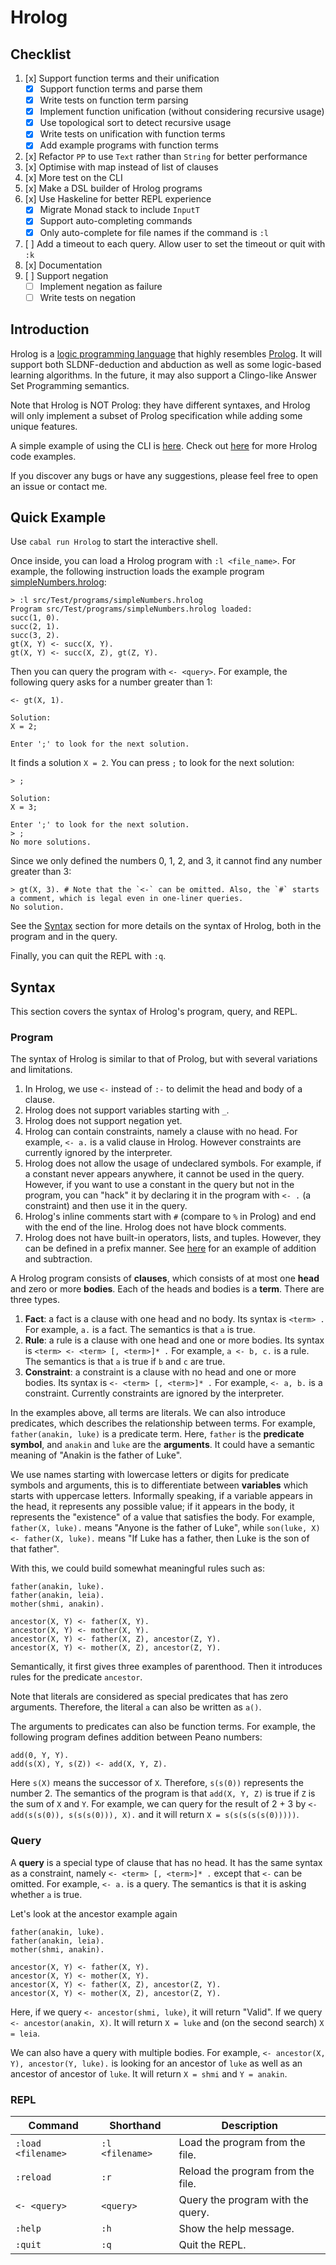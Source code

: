 # Hrolog

## Checklist
1. [x] Support function terms and their unification
   - [x] Support function terms and parse them
   - [x] Write tests on function term parsing
   - [x] Implement function unification (without considering recursive usage)
   - [x] Use topological sort to detect recursive usage
   - [x] Write tests on unification with function terms
   - [x] Add example programs with function terms
2. [x] Refactor `PP` to use `Text` rather than `String` for better performance
3. [x] Optimise with map instead of list of clauses
5. [x] More test on the CLI
6. [x] Make a DSL builder of Hrolog programs
7. [x] Use Haskeline for better REPL experience
   - [x] Migrate Monad stack to include `InputT`
   - [x] Support auto-completing commands
   - [x] Only auto-complete for file names if the command is `:l`
8. [ ] Add a timeout to each query. Allow user to set the timeout or quit with `:k`
9.  [x] Documentation
10. [ ] Support negation
    - [ ] Implement negation as failure
    - [ ] Write tests on negation

## Introduction
Hrolog is a [logic programming language](https://en.wikipedia.org/wiki/Logic_programming) that highly resembles [Prolog](https://en.wikipedia.org/wiki/Prolog). It will support both SLDNF-deduction and abduction as well as some logic-based learning algorithms. In the future, it may also support a Clingo-like Answer Set Programming semantics.

Note that Hrolog is NOT Prolog: they have different syntaxes, and Hrolog will only implement a subset of Prolog specification while adding some unique features.

A simple example of using the CLI is [here](#quick-example). Check out [here](/src/Test/programs/) for more Hrolog code examples.

If you discover any bugs or have any suggestions, please feel free to open an issue or contact me.

## Quick Example
Use `cabal run Hrolog` to start the interactive shell.

Once inside, you can load a Hrolog program with `:l <file_name>`. For example, the following instruction loads the example program [simpleNumbers.hrolog](/src/Test/programs/simpleNumbers.hrolog):
```
> :l src/Test/programs/simpleNumbers.hrolog
Program src/Test/programs/simpleNumbers.hrolog loaded:
succ(1, 0).
succ(2, 1).
succ(3, 2).
gt(X, Y) <- succ(X, Y).
gt(X, Y) <- succ(X, Z), gt(Z, Y).

```
Then you can query the program with `<- <query>`. For example, the following query asks for a number greater than 1:
```
<- gt(X, 1).

Solution:
X = 2;

Enter ';' to look for the next solution.
```

It finds a solution `X = 2`. You can press `;` to look for the next solution:
```
> ;

Solution:
X = 3;

Enter ';' to look for the next solution.
> ;
No more solutions.
```

Since we only defined the numbers 0, 1, 2, and 3, it cannot find any number greater than 3:
```
> gt(X, 3). # Note that the `<-` can be omitted. Also, the `#` starts a comment, which is legal even in one-liner queries.
No solution.
```

See the [Syntax](#syntax) section for more details on the syntax of Hrolog, both in the program and in the query.

Finally, you can quit the REPL with `:q`.

## Syntax
This section covers the syntax of Hrolog's program, query, and REPL.

### Program

The syntax of Hrolog is similar to that of Prolog, but with several variations and limitations.
1. In Hrolog, we use `<-` instead of `:-` to delimit the head and body of a clause.
2. Hrolog does not support variables starting with `_`.
3. Hrolog does not support negation yet.
4. Hrolog can contain constraints, namely a clause with no head. For example, `<- a.` is a valid clause in Hrolog. However constraints are currently ignored by the interpreter.
5. Hrolog does not allow the usage of undeclared symbols. For example, if a constant never appears anywhere, it cannot be used in the query. However, if you want to use a constant in the query but not in the program, you can "hack" it by declaring it in the program with `<- .` (a constraint) and then use it in the query.
6. Hrolog's inline comments start with `#` (compare to `%` in Prolog) and end with the end of the line. Hrolog does not have block comments.
7. Hrolog does not have built-in operators, lists, and tuples. However, they can be defined in a prefix manner. See [here](/src/Test/programs/peanoNumbers.hrolog) for an example of addition and subtraction.

A Hrolog program consists of **clauses**, which consists of at most one **head** and zero or more **bodies**. Each of the heads and bodies is a **term**. There are three types.
1. **Fact**: a fact is a clause with one head and no body. Its syntax is `<term> .` For example, `a.` is a fact. The semantics is that `a` is true.
2. **Rule**: a rule is a clause with one head and one or more bodies. Its syntax is `<term> <- <term> [, <term>]* .` For example, `a <- b, c.` is a rule. The semantics is that `a` is true if `b` and `c` are true.
3. **Constraint**: a constraint is a clause with no head and one or more bodies. Its syntax is `<- <term> [, <term>]* .` For example, `<- a, b.` is a constraint. Currently constraints are ignored by the interpreter.

In the examples above, all terms are literals. We can also introduce predicates, which describes the relationship between terms. For example, `father(anakin, luke)` is a predicate term. Here, `father` is the **predicate symbol**, and `anakin` and `luke` are the **arguments**. It could have a semantic meaning of "Anakin is the father of Luke".

We use names starting with lowercase letters or digits for predicate symbols and arguments, this is to differentiate between **variables** which starts with uppercase letters. Informally speaking, if a variable appears in the head, it represents any possible value; if it appears in the body, it represents the "existence" of a value that satisfies the body.
For example, `father(X, luke).` means "Anyone is the father of Luke", while `son(luke, X) <- father(X, luke).` means "If Luke has a father, then Luke is the son of that father".

With this, we could build somewhat meaningful rules such as:
```
father(anakin, luke).
father(anakin, leia).
mother(shmi, anakin).

ancestor(X, Y) <- father(X, Y).
ancestor(X, Y) <- mother(X, Y).
ancestor(X, Y) <- father(X, Z), ancestor(Z, Y).
ancestor(X, Y) <- mother(X, Z), ancestor(Z, Y).
```

Semantically, it first gives three examples of parenthood. Then it introduces rules for the predicate `ancestor`.

Note that literals are considered as special predicates that has zero arguments. Therefore, the literal `a` can also be written as `a()`.

The arguments to predicates can also be function terms. For example, the following program defines addition between Peano numbers:
```
add(0, Y, Y).
add(s(X), Y, s(Z)) <- add(X, Y, Z).
```

Here `s(X)` means the successor of `X`. Therefore, `s(s(0))` represents the number 2. The semantics of the program is that `add(X, Y, Z)` is true if `Z` is the sum of `X` and `Y`. For example, we can query for the result of 2 + 3 by `<- add(s(s(0)), s(s(s(0))), X).` and it will return `X = s(s(s(s(s(0)))))`.

### Query
A **query** is a special type of clause that has no head. It has the same syntax as a constraint, namely `<- <term> [, <term>]* .` except that `<-` can be omitted. For example, `<- a.` is a query. The semantics is that it is asking whether `a` is true.

Let's look at the ancestor example again
```
father(anakin, luke).
father(anakin, leia).
mother(shmi, anakin).

ancestor(X, Y) <- father(X, Y).
ancestor(X, Y) <- mother(X, Y).
ancestor(X, Y) <- father(X, Z), ancestor(Z, Y).
ancestor(X, Y) <- mother(X, Z), ancestor(Z, Y).
```

Here, if we query `<- ancestor(shmi, luke)`, it will return "Valid". If we query `<- ancestor(anakin, X)`. It will return `X = luke` and (on the second search) `X = leia`.

We can also have a query with multiple bodies. For example, `<- ancestor(X, Y), ancestor(Y, luke).` is looking for an ancestor of `luke` as well as an ancestor of ancestor of `luke`. It will return `X = shmi` and `Y = anakin`.

### REPL
Command | Shorthand | Description
--- | --- | ---
`:load <filename>` | `:l  <filename>` | Load the program from the file.
`:reload` | `:r` | Reload the program from the file.
`<- <query>` | `<query>` | Query the program with the query.
`:help` | `:h` | Show the help message.
`:quit` | `:q` | Quit the REPL.

